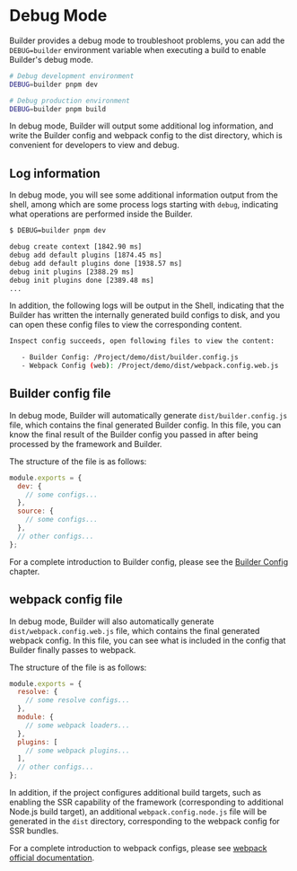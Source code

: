 # Debug Mode

Builder provides a debug mode to troubleshoot problems, you can add the `DEBUG=builder` environment variable when executing a build to enable Builder's debug mode.

```bash
# Debug development environment
DEBUG=builder pnpm dev

# Debug production environment
DEBUG=builder pnpm build
```

In debug mode, Builder will output some additional log information, and write the Builder config and webpack config to the dist directory, which is convenient for developers to view and debug.

## Log information

In debug mode, you will see some additional information output from the shell, among which are some process logs starting with `debug`, indicating what operations are performed inside the Builder.

```bash
$ DEBUG=builder pnpm dev

debug create context [1842.90 ms]
debug add default plugins [1874.45 ms]
debug add default plugins done [1938.57 ms]
debug init plugins [2388.29 ms]
debug init plugins done [2389.48 ms]
...
```

In addition, the following logs will be output in the Shell, indicating that the Builder has written the internally generated build configs to disk, and you can open these config files to view the corresponding content.

```bash
Inspect config succeeds, open following files to view the content:

   - Builder Config: /Project/demo/dist/builder.config.js
   - Webpack Config (web): /Project/demo/dist/webpack.config.web.js
```

## Builder config file

In debug mode, Builder will automatically generate `dist/builder.config.js` file, which contains the final generated Builder config. In this file, you can know the final result of the Builder config you passed in after being processed by the framework and Builder.

The structure of the file is as follows:

```js
module.exports = {
  dev: {
    // some configs...
  },
  source: {
    // some configs...
  },
  // other configs...
};
```

For a complete introduction to Builder config, please see the [Builder Config](/guide/basic/builder-config.html) chapter.

## webpack config file

In debug mode, Builder will also automatically generate `dist/webpack.config.web.js` file, which contains the final generated webpack config. In this file, you can see what is included in the config that Builder finally passes to webpack.

The structure of the file is as follows:

```js
module.exports = {
  resolve: {
    // some resolve configs...
  },
  module: {
    // some webpack loaders...
  },
  plugins: [
    // some webpack plugins...
  ],
  // other configs...
};
```

In addition, if the project configures additional build targets, such as enabling the SSR capability of the framework (corresponding to additional Node.js build target), an additional `webpack.config.node.js` file will be generated in the `dist` directory, corresponding to the webpack config for SSR bundles.

For a complete introduction to webpack configs, please see [webpack official documentation](https://webpack.js.org/concepts/config/).
